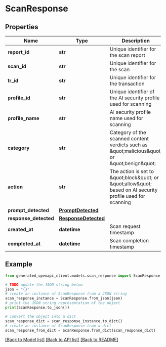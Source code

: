 # ScanResponse


## Properties

Name | Type | Description | Notes
------------ | ------------- | ------------- | -------------
**report_id** | **str** | Unique identifier for the scan report |
**scan_id** | **str** | Unique identifier for the scan |
**tr_id** | **str** | Unique identifier for the transaction | [optional]
**profile_id** | **str** | Unique identifier of the AI security profile used for scanning | [optional]
**profile_name** | **str** | AI security profile name used for scanning | [optional]
**category** | **str** | Category of the scanned content verdicts such as \&quot;malicious\&quot; or \&quot;benign\&quot; |
**action** | **str** | The action is set to \&quot;block\&quot; or \&quot;allow\&quot; based on AI security profile used for scanning |
**prompt_detected** | [**PromptDetected**](PromptDetected.md) |  | [optional]
**response_detected** | [**ResponseDetected**](ResponseDetected.md) |  | [optional]
**created_at** | **datetime** | Scan request timestamp | [optional]
**completed_at** | **datetime** | Scan completion timestamp | [optional]

## Example

```python
from generated_openapi_client.models.scan_response import ScanResponse

# TODO update the JSON string below
json = "{}"
# create an instance of ScanResponse from a JSON string
scan_response_instance = ScanResponse.from_json(json)
# print the JSON string representation of the object
print(ScanResponse.to_json())

# convert the object into a dict
scan_response_dict = scan_response_instance.to_dict()
# create an instance of ScanResponse from a dict
scan_response_from_dict = ScanResponse.from_dict(scan_response_dict)
```
[[Back to Model list]](../README.md#documentation-for-models) [[Back to API list]](../README.md#documentation-for-api-endpoints) [[Back to README]](../README.md)
